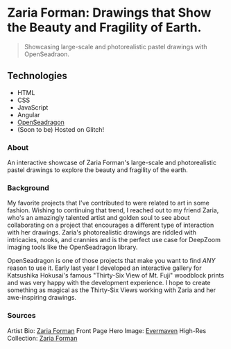 # Zaria Forman: Drawings that Show the Beauty and Fragility of Earth.

> Showcasing large-scale and photorealistic pastel drawings with OpenSeadraon.

## Technologies

- HTML
- CSS
- JavaScript
- Angular
- [OpenSeadragon](https://openseadragon.github.io/)
- (Soon to be) Hosted on Glitch!

### About

An interactive showcase of Zaria Forman's large-scale and photorealistic pastel drawings to explore the beauty and fragility of the earth.

### Background

My favorite projects that I've contributed to were related to art in some fashion. Wishing to continuing that trend, I reached out to my friend Zaria, who's an amazingly talented artist and golden soul to see about collaborating on a project that encourages a different type of interaction with her drawings. Zaria's photorealistic drawings are riddled with intricacies, nooks, and crannies and is the perfect use case for DeepZoom imaging tools like the OpenSeadragon library.

OpenSeadragon is one of those projects that make you want to find _ANY_ reason to use it. Early last year I developed an interactive gallery for Katsushika Hokusai's famous "Thirty-Six View of Mt. Fuji" woodblock prints and was very happy with the development experience. I hope to create something as magical as the Thirty-Six Views working with Zaria and her awe-inspiring drawings.

### Sources

Artist Bio: [Zaria Forman](https://www.zariaforman.com)
Front Page Hero Image: [Evermaven](https://evermaven.com/highlight-zaria-forman-2/)
High-Res Collection: [Zaria Forman](https://www.zariaforman.com)
